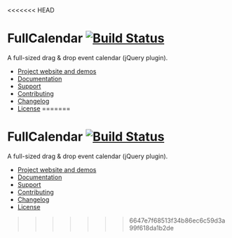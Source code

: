 <<<<<<< HEAD
# FullCalendar [![Build Status](https://travis-ci.org/fullcalendar/fullcalendar.svg?branch=master)](https://travis-ci.org/fullcalendar/fullcalendar)

A full-sized drag & drop event calendar (jQuery plugin).

- [Project website and demos](http://fullcalendar.io/)
- [Documentation](http://fullcalendar.io/docs/)
- [Support](http://fullcalendar.io/support/)
- [Contributing](CONTRIBUTING.md)
- [Changelog](CHANGELOG.md)
- [License](LICENSE.txt)
=======
# FullCalendar [![Build Status](https://travis-ci.org/fullcalendar/fullcalendar.svg?branch=master)](https://travis-ci.org/fullcalendar/fullcalendar)

A full-sized drag & drop event calendar (jQuery plugin).

- [Project website and demos](http://fullcalendar.io/)
- [Documentation](http://fullcalendar.io/docs/)
- [Support](http://fullcalendar.io/support/)
- [Contributing](CONTRIBUTING.md)
- [Changelog](CHANGELOG.md)
- [License](LICENSE.txt)
>>>>>>> 6647e7f68513f34b86ec6c59d3a99f618da1b2de
